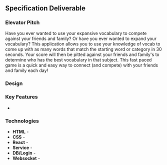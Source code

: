 # 

## Specification Deliverable 
### Elevator Pitch
Have you ever wanted to use your expansive vocabulary to compete against your friends and family? Or have you ever wanted to expand your vocabulary? This application allows you to use your knowledge of vocab to come up with as many words that match the starting word or category in 30 seconds. Your score will then be pitted against your friends and family's to determine who has the best vocabulary in that subject. This fast paced game is a quick and easy way to connect (and compete) with your friends and family each day!

### Design 

### Key Features
- 

### Technologies
- **HTML** - 
- **CSS** - 
- **React** - 
- **Service** - 
- **DB/Login** - 
- **Websocket** - 